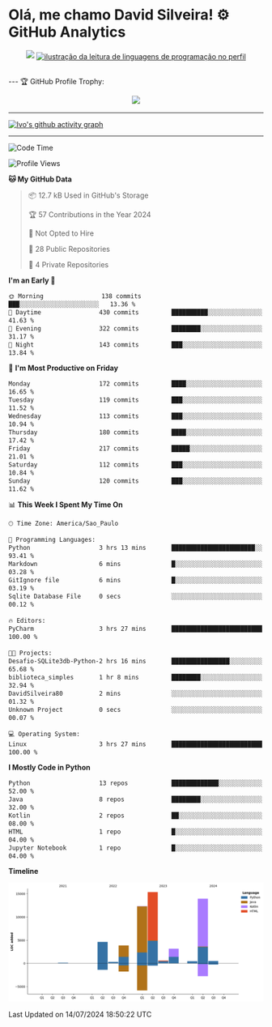 
# Olá, me chamo David Silveira! ⚙️ GitHub Analytics

<div width="100%" align="center">
  <img  src="http://github-profile-summary-cards.vercel.app/api/cards/profile-details?username=DavidSilveira80&theme=transparent"/>
  <a href="https://github.com/Gurupreet" title="ilustração do mapeamento de linguagens">
  <img align="center" src="https://github-readme-stats.vercel.app/api/top-langs/?username=DavidSilveira80&theme=dracula&hide_langs_below=1" alt="ilustração da leitura de linguagens de programação no perfil"/>
</a>
</div>


<br />

--- 🏆 GitHub Profile Trophy:

<p align="center">
  <a
    href="https://github.com/ryo-ma/github-profile-trophy"
    title="repositório de troféus"
  >
    <img
      width="800"
      src="https://github-profile-trophy.vercel.app/?username=DavidSilveira80&column=8&theme=darkhub&no-frame=true&no-bg=true"
    />
  </a>
</p>

---
[![Ivo's github activity graph](https://github-readme-activity-graph.vercel.app/graph?username=DavidSilveira80&bg_color=0d1117&color=708090&line=139ae1&point=ffffff&area=true&hide_border=true)](https://github.com/ip681/)

---
<!--START_SECTION:waka-->
![Code Time](http://img.shields.io/badge/Code%20Time-144%20hrs%2035%20mins-blue)

![Profile Views](http://img.shields.io/badge/Profile%20Views-13-blue)

**🐱 My GitHub Data** 

> 📦 12.7 kB Used in GitHub's Storage 
 > 
> 🏆 57 Contributions in the Year 2024
 > 
> 🚫 Not Opted to Hire
 > 
> 📜 28 Public Repositories 
 > 
> 🔑 4 Private Repositories 
 > 
**I'm an Early 🐤** 

```text
🌞 Morning                138 commits         ███░░░░░░░░░░░░░░░░░░░░░░   13.36 % 
🌆 Daytime                430 commits         ██████████░░░░░░░░░░░░░░░   41.63 % 
🌃 Evening                322 commits         ████████░░░░░░░░░░░░░░░░░   31.17 % 
🌙 Night                  143 commits         ███░░░░░░░░░░░░░░░░░░░░░░   13.84 % 
```
📅 **I'm Most Productive on Friday** 

```text
Monday                   172 commits         ████░░░░░░░░░░░░░░░░░░░░░   16.65 % 
Tuesday                  119 commits         ███░░░░░░░░░░░░░░░░░░░░░░   11.52 % 
Wednesday                113 commits         ███░░░░░░░░░░░░░░░░░░░░░░   10.94 % 
Thursday                 180 commits         ████░░░░░░░░░░░░░░░░░░░░░   17.42 % 
Friday                   217 commits         █████░░░░░░░░░░░░░░░░░░░░   21.01 % 
Saturday                 112 commits         ███░░░░░░░░░░░░░░░░░░░░░░   10.84 % 
Sunday                   120 commits         ███░░░░░░░░░░░░░░░░░░░░░░   11.62 % 
```


📊 **This Week I Spent My Time On** 

```text
🕑︎ Time Zone: America/Sao_Paulo

💬 Programming Languages: 
Python                   3 hrs 13 mins       ███████████████████████░░   93.41 % 
Markdown                 6 mins              █░░░░░░░░░░░░░░░░░░░░░░░░   03.28 % 
GitIgnore file           6 mins              █░░░░░░░░░░░░░░░░░░░░░░░░   03.19 % 
Sqlite Database File     0 secs              ░░░░░░░░░░░░░░░░░░░░░░░░░   00.12 % 

🔥 Editors: 
PyCharm                  3 hrs 27 mins       █████████████████████████   100.00 % 

🐱‍💻 Projects: 
Desafio-SQLite3db-Python-2 hrs 16 mins       ████████████████░░░░░░░░░   65.68 % 
biblioteca_simples       1 hr 8 mins         ████████░░░░░░░░░░░░░░░░░   32.94 % 
DavidSilveira80          2 mins              ░░░░░░░░░░░░░░░░░░░░░░░░░   01.32 % 
Unknown Project          0 secs              ░░░░░░░░░░░░░░░░░░░░░░░░░   00.07 % 

💻 Operating System: 
Linux                    3 hrs 27 mins       █████████████████████████   100.00 % 
```

**I Mostly Code in Python** 

```text
Python                   13 repos            █████████████░░░░░░░░░░░░   52.00 % 
Java                     8 repos             ████████░░░░░░░░░░░░░░░░░   32.00 % 
Kotlin                   2 repos             ██░░░░░░░░░░░░░░░░░░░░░░░   08.00 % 
HTML                     1 repo              █░░░░░░░░░░░░░░░░░░░░░░░░   04.00 % 
Jupyter Notebook         1 repo              █░░░░░░░░░░░░░░░░░░░░░░░░   04.00 % 
```



**Timeline**

![Lines of Code chart](https://raw.githubusercontent.com/DavidSilveira80/DavidSilveira80/master/assets/bar_graph.png)


 Last Updated on 14/07/2024 18:50:22 UTC
<!--END_SECTION:waka-->


